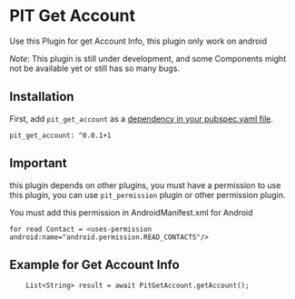 # PIT Get Account

Use this Plugin for get Account Info, this plugin only work on android

*Note*: This plugin is still under development, and some Components might not be available yet or still has so many bugs.

## Installation

First, add `pit_get_account` as a [dependency in your pubspec.yaml file](https://flutter.io/platform-plugins/).

```
pit_get_account: ^0.0.1+1
```

## Important

this plugin depends on other plugins, you must have a permission to use this plugin, you can use `pit_permission` plugin or other permission plugin.

You must add this permission in AndroidManifest.xml for Android

```
for read Contact = <uses-permission android:name="android.permission.READ_CONTACTS"/>
```

## Example for Get Account Info
```
    List<String> result = await PitGetAccount.getAccount();
```